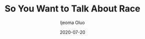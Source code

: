 ---
title: "So You Want to Talk About Race"
author: "Ijeoma Oluo"
isbn: "1580056776"
isbn13: "9781580056779"
rating: "4"
publisher: "Seal Press"
pages: "248"
publishYear: "2018"
read: "2020"
goodreads_id: "35099718"
language: "en"
date: "2020-07-20"
---